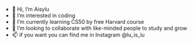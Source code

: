 - 👋 Hi, I’m Aisylu
- 👀 I’m interested in coding 
- 🌱 I’m currently learning CS50 by free Harvard course
- 💞️ I’m looking to collaborate with like-minded people to study and grow
- 📫 if you want you can find me in Instagram @lu_is_lu

<!---
AisyluChemekova/AisyluChemekova is a ✨ special ✨ repository because its `README.md` (this file) appears on your GitHub profile.
You can click the Preview link to take a look at your changes.
--->
